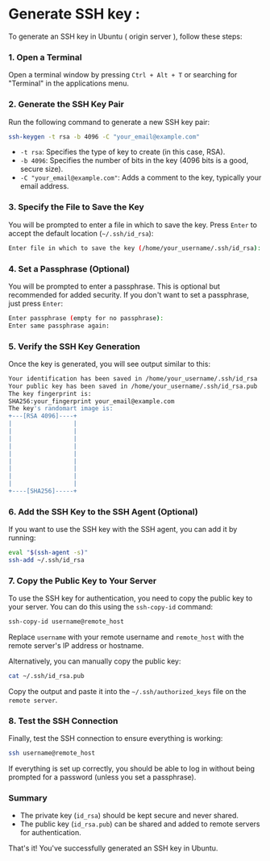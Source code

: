 # Generate SSH key :

To generate an SSH key in Ubuntu ( origin server ), follow these steps:

### 1. Open a Terminal
Open a terminal window by pressing `Ctrl + Alt + T` or searching for "Terminal" in the applications menu.

### 2. Generate the SSH Key Pair
Run the following command to generate a new SSH key pair:

```bash
ssh-keygen -t rsa -b 4096 -C "your_email@example.com"
```

- `-t rsa`: Specifies the type of key to create (in this case, RSA).
- `-b 4096`: Specifies the number of bits in the key (4096 bits is a good, secure size).
- `-C "your_email@example.com"`: Adds a comment to the key, typically your email address.

### 3. Specify the File to Save the Key
You will be prompted to enter a file in which to save the key. Press `Enter` to accept the default location (`~/.ssh/id_rsa`):

```bash
Enter file in which to save the key (/home/your_username/.ssh/id_rsa):
```

### 4. Set a Passphrase (Optional)
You will be prompted to enter a passphrase. This is optional but recommended for added security. If you don't want to set a passphrase, just press `Enter`:

```bash
Enter passphrase (empty for no passphrase):
Enter same passphrase again:
```

### 5. Verify the SSH Key Generation
Once the key is generated, you will see output similar to this:

```bash
Your identification has been saved in /home/your_username/.ssh/id_rsa
Your public key has been saved in /home/your_username/.ssh/id_rsa.pub
The key fingerprint is:
SHA256:your_fingerprint your_email@example.com
The key's randomart image is:
+---[RSA 4096]----+
|                 |
|                 |
|                 |
|                 |
|                 |
|                 |
|                 |
|                 |
|                 |
+----[SHA256]-----+
```

### 6. Add the SSH Key to the SSH Agent (Optional)
If you want to use the SSH key with the SSH agent, you can add it by running:

```bash
eval "$(ssh-agent -s)"
ssh-add ~/.ssh/id_rsa
```

### 7. Copy the Public Key to Your Server
To use the SSH key for authentication, you need to copy the public key to your server. You can do this using the `ssh-copy-id` command:

```bash
ssh-copy-id username@remote_host
```

Replace `username` with your remote username and `remote_host` with the remote server's IP address or hostname.

Alternatively, you can manually copy the public key:

```bash
cat ~/.ssh/id_rsa.pub
```

Copy the output and paste it into the `~/.ssh/authorized_keys` file on the `remote server`.

### 8. Test the SSH Connection
Finally, test the SSH connection to ensure everything is working:

```bash
ssh username@remote_host
```

If everything is set up correctly, you should be able to log in without being prompted for a password (unless you set a passphrase).

### Summary
- The private key (`id_rsa`) should be kept secure and never shared.
- The public key (`id_rsa.pub`) can be shared and added to remote servers for authentication.

That's it! You've successfully generated an SSH key in Ubuntu.
